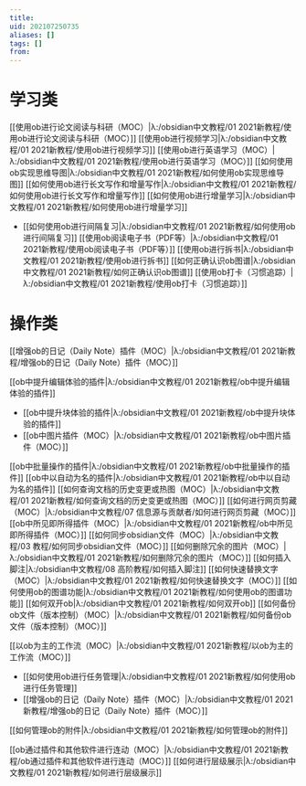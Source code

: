 ```yaml
---
title: 
uid: 202107250735
aliases: []
tags: []
from: 
---
```

# 学习类
[[使用ob进行论文阅读与科研（MOC）|λ:/obsidian中文教程/01 2021新教程/使用ob进行论文阅读与科研（MOC）]]
[[使用ob进行视频学习|λ:/obsidian中文教程/01 2021新教程/使用ob进行视频学习]]
[[使用ob进行英语学习（MOC）|λ:/obsidian中文教程/01 2021新教程/使用ob进行英语学习（MOC）]]
[[如何使用ob实现思维导图|λ:/obsidian中文教程/01 2021新教程/如何使用ob实现思维导图]]
[[如何使用ob进行长文写作和增量写作|λ:/obsidian中文教程/01 2021新教程/如何使用ob进行长文写作和增量写作]]
[[如何使用ob进行增量学习|λ:/obsidian中文教程/01 2021新教程/如何使用ob进行增量学习]]
- [[如何使用ob进行间隔复习|λ:/obsidian中文教程/01 2021新教程/如何使用ob进行间隔复习]]
[[使用ob阅读电子书（PDF等）|λ:/obsidian中文教程/01 2021新教程/使用ob阅读电子书（PDF等）]]
[[使用ob进行拆书|λ:/obsidian中文教程/01 2021新教程/使用ob进行拆书]]
[[如何正确认识ob图谱|λ:/obsidian中文教程/01 2021新教程/如何正确认识ob图谱]]
[[使用ob打卡（习惯追踪）|λ:/obsidian中文教程/01 2021新教程/使用ob打卡（习惯追踪）]]




# 操作类
[[增强ob的日记（Daily Note）插件（MOC）|λ:/obsidian中文教程/01 2021新教程/增强ob的日记（Daily Note）插件（MOC）]]

[[ob中提升编辑体验的插件|λ:/obsidian中文教程/01 2021新教程/ob中提升编辑体验的插件]]
- [[ob中提升块体验的插件|λ:/obsidian中文教程/01 2021新教程/ob中提升块体验的插件]]
- [[ob中图片插件（MOC）|λ:/obsidian中文教程/01 2021新教程/ob中图片插件（MOC）]]

[[ob中批量操作的插件|λ:/obsidian中文教程/01 2021新教程/ob中批量操作的插件]]
[[ob中以自动为名的插件|λ:/obsidian中文教程/01 2021新教程/ob中以自动为名的插件]]
[[如何查询文档的历史变更或热图（MOC）|λ:/obsidian中文教程/01 2021新教程/如何查询文档的历史变更或热图（MOC）]]
[[如何进行网页剪藏（MOC）|λ:/obsidian中文教程/07 信息源与贡献者/如何进行网页剪藏（MOC）]]
[[ob中所见即所得插件（MOC）|λ:/obsidian中文教程/01 2021新教程/ob中所见即所得插件（MOC）]]
[[如何同步obsidian文件（MOC）|λ:/obsidian中文教程/03 教程/如何同步obsidian文件（MOC）]]
[[如何删除冗余的图片（MOC）|λ:/obsidian中文教程/01 2021新教程/如何删除冗余的图片（MOC）]]
[[如何插入脚注|λ:/obsidian中文教程/08 高阶教程/如何插入脚注]]
[[如何快速替换文字（MOC）|λ:/obsidian中文教程/01 2021新教程/如何快速替换文字（MOC）]]
[[如何使用ob的图谱功能|λ:/obsidian中文教程/01 2021新教程/如何使用ob的图谱功能]]
[[如何双开ob|λ:/obsidian中文教程/01 2021新教程/如何双开ob]]
[[如何备份ob文件（版本控制）（MOC）|λ:/obsidian中文教程/01 2021新教程/如何备份ob文件（版本控制）（MOC）]]

[[以ob为主的工作流（MOC）|λ:/obsidian中文教程/01 2021新教程/以ob为主的工作流（MOC）]]
- [[如何使用ob进行任务管理|λ:/obsidian中文教程/01 2021新教程/如何使用ob进行任务管理]]
- [[增强ob的日记（Daily Note）插件（MOC）|λ:/obsidian中文教程/01 2021新教程/增强ob的日记（Daily Note）插件（MOC）]]

[[如何管理ob的附件|λ:/obsidian中文教程/01 2021新教程/如何管理ob的附件]]

[[ob通过插件和其他软件进行连动（MOC）|λ:/obsidian中文教程/01 2021新教程/ob通过插件和其他软件进行连动（MOC）]]
[[如何进行层级展示|λ:/obsidian中文教程/01 2021新教程/如何进行层级展示]]